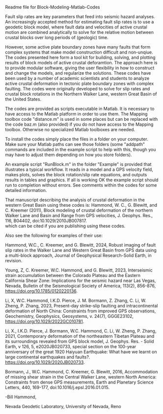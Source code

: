Readme file for Block-Modeling-Matlab-Codes

Fault slip rates are key parameters that feed into seismic hazard analyses. An increasingly accepted method for estimating fault slip rates is to use a geodetic block model, where fault data and velocities of active crustal motion are combined analytically to solve for the relative motion between crustal blocks over long periods of (geologic) time.

However, some active plate boundary zones have many faults that form complex systems that make model construction difficult and non-unqiue.  The codes presented here form a tool kit for building, solving, and plotting results of block models of active crustal deforamtion. The approach here is to provide modular software, giving the user flexibility in how to construct and change the models, and regularize the solutions.  These codes have been used by a number of academic scientists and students to analyze active crustal deformation in tectonic plate boundary zones with complex faulting. The codes were originally developed to solve for slip rates and crustal block rotations in the Northern Walker Lane, western Great Basin of the United States.  

The codes are provided as scripts executable in Matlab.  It is necessary to have access to the Matlab platform in order to use them. The Mapping toolbox code "distance.m" is used in some places but can be replaced with the code baz.m (also provided) if you do not have access to the Mapping toolbox. Otherwise no specialized Matlab toolboxes are needed. 

To install the codes simply place the files in a folder on your computer.  Make sure your Matlab paths can see those folders (some "addpath" commands are included in the example script to help with this, though you may have to adjust them depending on how you store folders).  

An example script "RunBlock.m" in the folder "Example" is provided that illustrates a typical workflow.  It reads in a model and a GPS velocity field, makes plots, solves the block rotation/slip rate equations, and outputs results in tables and graphics. If all is working OK the example script should run to completion without errors. See comments within the codes for some detailed information.

That manuscript describing the analysis of crustal deformation in the western Great Basin using these codes is:
Hammond, W. C., G. Blewitt, and C. Kreemer (2011), Block modeling of crustal deformation of the northern Walker Lane and Basin and Range from GPS velocities, J. Geophys. Res., 116, B04402, doi:10.1029/2010JB007817.  
which can be cited if you are publishing using these codes.

Also see the following for examples of their use:

Hammond, W.C., C. Kreemer, and G. Blewitt, 2024, Robust imaging of fault slip rates in the Walker Lane and Western Great Basin from GPS data using a multi-block approach, Journal of Geophysical Research-Solid Earth, in revision. 

Young, Z, C. Kreemer, W.C. Hammond, and G. Blewitt, 2023, Interseismic strain accumulation between the Colorado Plateau and the Eastern California Shear Zone: Implications for the seismic hazard near Las Vegas, Nevada, Bulletin of the Seismological Society of America, 113(2), 856-876, https://doi.org/10.1785/0120220136.

Li, X, W.C. Hammond, I.K.D. Pierce, J. M. Bormann, Z. Zhang, C. Li, W. Zheng, P. Zhang, 2023, Present-day strike-slip faulting and intracontinental deformation of North China: Constraints from improved GPS observations, Geochemistry, Geophysics, Geosystems, v. 24(7), GGGE23102, https://doi.org/10.1029/2022GC010781.

Li, X., I.K.D. Pierce, J. Bormann, W.C. Hammond, C. Li, W. Zheng, P. Zhang, 2021, Contemporary deformation of the northeastern Tibetan Plateau and its surroundings revealed from GPS block model, J. Geophys. Res. - Solid Earth, v 126, 5, e2020JB020733, special section on the 100-year anniversary of the great 1920 Haiyuan Earthquake: What have we learnt on large continental earthquakes and faults?. https://doi.org/10.1029/2020JB020733.

Bormann, J., W.C. Hammond, C. Kreemer, G. Blewitt, 2016, Accommodation of missing shear strain in the Central Walker Lane, western North America: Constraints from dense GPS measurements, Earth and Planetary Science Letters, 440, 169-177, doi:10.1016/j.epsl.2016.01.015.


-Bill Hammond,

Nevada Geodetic Laboratory,
University of Nevada, Reno


